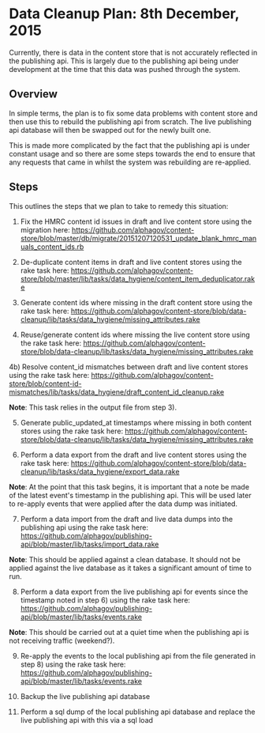 # Data Cleanup Plan: 8th December, 2015

Currently, there is data in the content store that is not accurately reflected
in the publishing api. This is largely due to the publishing api being under
development at the time that this data was pushed through the system.

## Overview

In simple terms, the plan is to fix some data problems with content store and
then use this to rebuild the publishing api from scratch. The live publishing
api database will then be swapped out for the newly built one.

This is made more complicated by the fact that the publishing api is under
constant usage and so there are some steps towards the end to ensure that any
requests that came in whilst the system was rebuilding are re-applied.

## Steps

This outlines the steps that we plan to take to remedy this situation:

1) Fix the HMRC content id issues in draft and live content store using the
migration here: https://github.com/alphagov/content-store/blob/master/db/migrate/20151207120531_update_blank_hmrc_manuals_content_ids.rb

2) De-duplicate content items in draft and live content stores using the
rake task here: https://github.com/alphagov/content-store/blob/master/lib/tasks/data_hygiene/content_item_deduplicator.rake

3) Generate content ids where missing in the draft content store using the rake
task here: https://github.com/alphagov/content-store/blob/data-cleanup/lib/tasks/data_hygiene/missing_attributes.rake

4) Reuse/generate content ids where missing the live content store using the
rake task here: https://github.com/alphagov/content-store/blob/data-cleanup/lib/tasks/data_hygiene/missing_attributes.rake

4b) Resolve content_id mismatches between draft and live content stores using the
rake task here: https://github.com/alphagov/content-store/blob/content-id-mismatches/lib/tasks/data_hygiene/draft_content_id_cleanup.rake

**Note**: This task relies in the output file from step 3).

5) Generate public_updated_at timestamps where missing in both content stores
using the rake task here: https://github.com/alphagov/content-store/blob/data-cleanup/lib/tasks/data_hygiene/missing_attributes.rake

6) Perform a data export from the draft and live content stores using the rake
task here: https://github.com/alphagov/content-store/blob/data-cleanup/lib/tasks/data_hygiene/export_data.rake

**Note**: At the point that this task begins, it is important that a note be made of
the latest event's timestamp in the publishing api. This will be used later to
re-apply events that were applied after the data dump was initiated.

7) Perform a data import from the draft and live data dumps into the publishing
api using the rake task here: https://github.com/alphagov/publishing-api/blob/master/lib/tasks/import_data.rake

**Note**: This should be applied against a clean database. It should not be applied
against the live database as it takes a significant amount of time to run.

8) Perform a data export from the live publishing api for events since the
timestamp noted in step 6) using the rake task here: https://github.com/alphagov/publishing-api/blob/master/lib/tasks/events.rake

**Note**: This should be carried out at a quiet time when the publishing api is not
receiving traffic (weekend?).

9) Re-apply the events to the local publishing api from the file generated in
step 8) using the rake task here: https://github.com/alphagov/publishing-api/blob/master/lib/tasks/events.rake

10) Backup the live publishing api database

11) Perform a sql dump of the local publishing api database and replace the live
publishing api with this via a sql load
